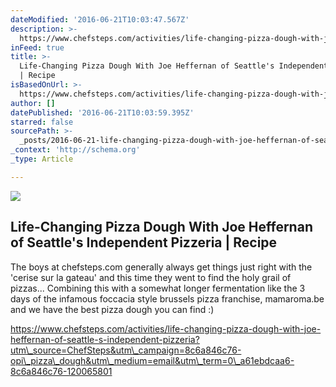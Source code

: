 ```yaml
---
dateModified: '2016-06-21T10:03:47.567Z'
description: >-
  https://www.chefsteps.com/activities/life-changing-pizza-dough-with-joe-heffernan-of-seattle-s-independent-pizzeria?utm_source=ChefSteps&utm_campaign=8c6a846c76-opi_pizza_dough&utm_medium=email&utm_term=0_a61ebdcaa6-8c6a846c76-120065801
inFeed: true
title: >-
  Life-Changing Pizza Dough With Joe Heffernan of Seattle's Independent Pizzeria
  | Recipe
isBasedOnUrl: >-
  https://www.chefsteps.com/activities/life-changing-pizza-dough-with-joe-heffernan-of-seattle-s-independent-pizzeria?utm_source=ChefSteps&utm_campaign=8c6a846c76-opi_pizza_dough&utm_medium=email&utm_term=0_a61ebdcaa6-8c6a846c76-120065801
author: []
datePublished: '2016-06-21T10:03:59.395Z'
starred: false
sourcePath: >-
  _posts/2016-06-21-life-changing-pizza-dough-with-joe-heffernan-of-seattles-in.md
_context: 'http://schema.org'
_type: Article

---
```

<article style=""><img src="https://imgflo.herokuapp.com/graph/vahj1ThiexotieMo/9c2ac6524d1ad5c4736ee32bec374988/croprotate?cropheight=1366&amp;cropwidth=2048&amp;degrees=0&amp;input=https://d3awvtnmmsvyot.cloudfront.net/api/file/Zohzw31OQAixYIfsbq6Q&amp;x=0&amp;y=0" /><h1>Life-Changing Pizza Dough With Joe Heffernan of Seattle's Independent Pizzeria | Recipe</h1><p>The boys at chefsteps.com generally always get things just right with the 'cerise sur la gateau' and this time they went to find the holy grail of pizzas... Combining this with a somewhat longer fermentation like the 3 days of the infamous foccacia style brussels pizza franchise, mamaroma.be and we have the best pizza dough you can find :)</p></article>

https://www.chefsteps.com/activities/life-changing-pizza-dough-with-joe-heffernan-of-seattle-s-independent-pizzeria?utm\_source=ChefSteps&utm\_campaign=8c6a846c76-opi\_pizza\_dough&utm\_medium=email&utm\_term=0\_a61ebdcaa6-8c6a846c76-120065801